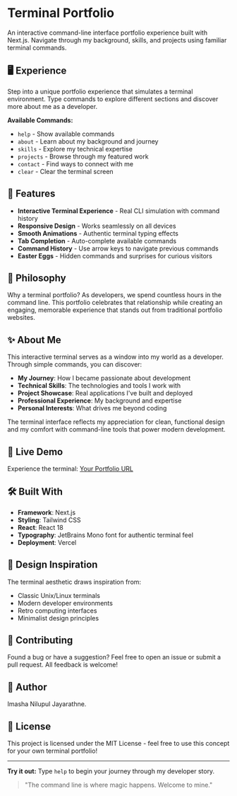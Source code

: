 # Terminal Portfolio

An interactive command-line interface portfolio experience built with Next.js. Navigate through my background, skills, and projects using familiar terminal commands.

## 🖥️ Experience

Step into a unique portfolio experience that simulates a terminal environment. Type commands to explore different sections and discover more about me as a developer.

**Available Commands:**
- `help` - Show available commands
- `about` - Learn about my background and journey
- `skills` - Explore my technical expertise
- `projects` - Browse through my featured work
- `contact` - Find ways to connect with me
- `clear` - Clear the terminal screen

## 🌟 Features

- **Interactive Terminal Experience** - Real CLI simulation with command history
- **Responsive Design** - Works seamlessly on all devices
- **Smooth Animations** - Authentic terminal typing effects
- **Tab Completion** - Auto-complete available commands
- **Command History** - Use arrow keys to navigate previous commands
- **Easter Eggs** - Hidden commands and surprises for curious visitors

## 🎯 Philosophy

Why a terminal portfolio? As developers, we spend countless hours in the command line. This portfolio celebrates that relationship while creating an engaging, memorable experience that stands out from traditional portfolio websites.

## ✨ About Me

This interactive terminal serves as a window into my world as a developer. Through simple commands, you can discover:

- **My Journey**: How I became passionate about development
- **Technical Skills**: The technologies and tools I work with
- **Project Showcase**: Real applications I've built and deployed  
- **Professional Experience**: My background and expertise
- **Personal Interests**: What drives me beyond coding

The terminal interface reflects my appreciation for clean, functional design and my comfort with command-line tools that power modern development.

## 🚀 Live Demo

Experience the terminal: [Your Portfolio URL](https://your-username.vercel.app)

## 🛠️ Built With

- **Framework**: Next.js
- **Styling**: Tailwind CSS  
- **React**: React 18
- **Typography**: JetBrains Mono font for authentic terminal feel
- **Deployment**: Vercel

## 🎨 Design Inspiration

The terminal aesthetic draws inspiration from:
- Classic Unix/Linux terminals
- Modern developer environments
- Retro computing interfaces
- Minimalist design principles

## 🤝 Contributing

Found a bug or have a suggestion? Feel free to open an issue or submit a pull request. All feedback is welcome!

## 👤 Author

Imasha Nilupul Jayarathne.

## 📝 License

This project is licensed under the MIT License - feel free to use this concept for your own terminal portfolio!

---

**Try it out:** Type `help` to begin your journey through my developer story.

> "The command line is where magic happens. Welcome to mine."
